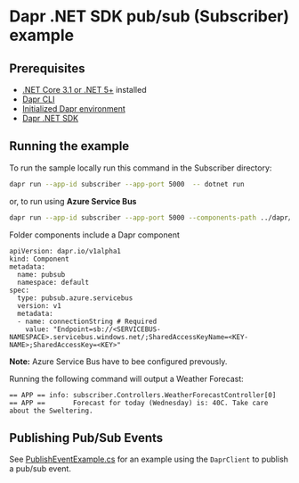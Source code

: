 # Dapr .NET SDK pub/sub (Subscriber) example

## Prerequisites

- [.NET Core 3.1 or .NET 5+](https://dotnet.microsoft.com/download) installed
- [Dapr CLI](https://docs.dapr.io/getting-started/install-dapr-cli/)
- [Initialized Dapr environment](https://docs.dapr.io/getting-started/install-dapr-selfhost/)
- [Dapr .NET SDK](https://docs.dapr.io/developing-applications/sdks/dotnet/)

## Running the example

To run the sample locally run this command in the Subscriber directory:

```sh
dapr run --app-id subscriber --app-port 5000  -- dotnet run
```
or, to run using **Azure Service Bus**

```sh
dapr run --app-id subscriber --app-port 5000 --components-path ../dapr/components -- dotnet run
```

Folder components include a Dapr component 
```
apiVersion: dapr.io/v1alpha1
kind: Component
metadata:
  name: pubsub
  namespace: default
spec:
  type: pubsub.azure.servicebus
  version: v1
  metadata:
  - name: connectionString # Required    
    value: "Endpoint=sb://<SERVICEBUS-NAMESPACE>.servicebus.windows.net/;SharedAccessKeyName=<KEY-NAME>;SharedAccessKey=<KEY>"
```

**Note:** Azure Service Bus have to bee configured prevously.


Running the following command will output a Weather Forecast:

```
== APP == info: subscriber.Controllers.WeatherForecastController[0]
== APP ==       Forecast for today (Wednesday) is: 40C. Take care about the Sweltering.
```

## Publishing Pub/Sub Events

See [PublishEventExample.cs](./PublishEventExample.cs) for an example using the `DaprClient` to publish a pub/sub event.
